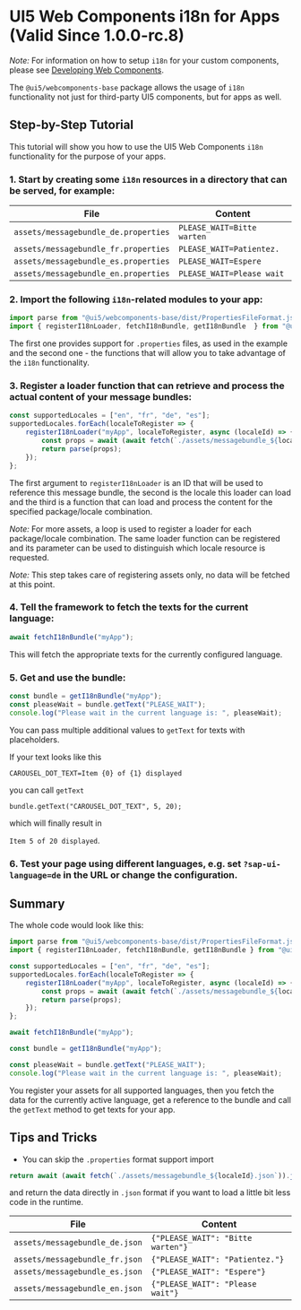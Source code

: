 # UI5 Web Components i18n for Apps (Valid Since 1.0.0-rc.8)

*Note:* For information on how to setup `i18n` for your custom components, please see [Developing Web Components](./dev/Developing%20Web%20Components.md).

The `@ui5/webcomponents-base` package allows the usage of `i18n` functionality not just for third-party UI5 components,
but for apps as well.

## Step-by-Step Tutorial

This tutorial will show you how to use the UI5 Web Components `i18n` functionality for the purpose of your apps.

### 1. Start by creating some `i18n` resources in a directory that can be served, for example:

|                 File                 |          Content           |
| ------------------------------------ | -------------------------- |
| `assets/messagebundle_de.properties` | `PLEASE_WAIT=Bitte warten` |
| `assets/messagebundle_fr.properties` | `PLEASE_WAIT=Patientez.`   |
| `assets/messagebundle_es.properties` | `PLEASE_WAIT=Espere`       |
| `assets/messagebundle_en.properties` | `PLEASE_WAIT=Please wait`  |


### 2. Import the following `i18n`-related modules to your app:

```js
import parse from "@ui5/webcomponents-base/dist/PropertiesFileFormat.js";
import { registerI18nLoader, fetchI18nBundle, getI18nBundle  } from "@ui5/webcomponents-base/dist/asset-registries/i18n.js";
```

The first one provides support for `.properties` files, as used in the example and the second one - the functions
that will allow you to take advantage of the `i18n` functionality.

### 3. Register a loader function that can retrieve and process the actual content of your message bundles:

```js
const supportedLocales = ["en", "fr", "de", "es"];
supportedLocales.forEach(localeToRegister => {
	registerI18nLoader("myApp", localeToRegister, async (localeId) => {
		const props = await (await fetch(`./assets/messagebundle_${localeId}.properties`)).text();
		return parse(props);
	});
};
```

The first argument to `registerI18nLoader` is an ID that will be used to reference this message bundle, the second is the locale this loader can load and the third is a function that can load and process the content for the specified package/locale combination.

*Note:* For more assets, a loop is used to register a loader for each package/locale combination. The same loader function can be registered and its parameter can be used to distinguish which locale resource is requested.

*Note:* This step takes care of registering assets only, no data will be fetched at this point.

### 4. Tell the framework to fetch the texts for the current language:

```js
await fetchI18nBundle("myApp");
```

This will fetch the appropriate texts for the currently configured language.

### 5. Get and use the bundle:

```js
const bundle = getI18nBundle("myApp");
const pleaseWait = bundle.getText("PLEASE_WAIT");
console.log("Please wait in the current language is: ", pleaseWait);
```

You can pass multiple additional values to `getText` for texts with placeholders.

If your text looks like this

`CAROUSEL_DOT_TEXT=Item {0} of {1} displayed`

you can call `getText`

`bundle.getText("CAROUSEL_DOT_TEXT", 5, 20);`

which will finally result in

`Item 5 of 20 displayed`.

### 6. Test your page using different languages, e.g. set `?sap-ui-language=de` in the URL or change the configuration.

## Summary

The whole code would look like this:

```js
import parse from "@ui5/webcomponents-base/dist/PropertiesFileFormat.js";
import { registerI18nLoader, fetchI18nBundle, getI18nBundle } from "@ui5/webcomponents-base/dist/i18nBundle.js";

const supportedLocales = ["en", "fr", "de", "es"];
supportedLocales.forEach(localeToRegister => {
	registerI18nLoader("myApp", localeToRegister, async (localeId) => {
		const props = await (await fetch(`./assets/messagebundle_${localeId}.properties`)).text();
		return parse(props);
	});
};

await fetchI18nBundle("myApp");

const bundle = getI18nBundle("myApp");

const pleaseWait = bundle.getText("PLEASE_WAIT");
console.log("Please wait in the current language is: ", pleaseWait);
```

You register your assets for all supported languages, then you fetch the data for the currently active language,
get a reference to the bundle and call the `getText` method to get texts for your app.

## Tips and Tricks

 - You can skip the `.properties` format support import

 ```js
return await (await fetch(`./assets/messagebundle_${localeId}.json`)).json();
 ```
 and return the data directly in `.json` format if you want to load a little bit less code in the runtime.

|              File              |              Content              |
| ------------------------------ | --------------------------------- |
| `assets/messagebundle_de.json` | `{"PLEASE_WAIT": "Bitte warten"}` |
| `assets/messagebundle_fr.json` | `{"PLEASE_WAIT": "Patientez."}`   |
| `assets/messagebundle_es.json` | `{"PLEASE_WAIT": "Espere"}`       |
| `assets/messagebundle_en.json` | `{"PLEASE_WAIT": "Please wait"}`  |
